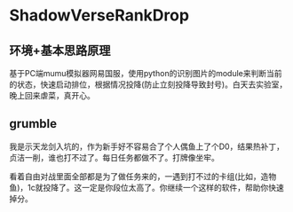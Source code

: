 # ShadowVerseRankDrop

## 环境+基本思路原理

基于PC端mumu模拟器网易国服，使用python的识别图片的module来判断当前的状态，快速启动排位，根据情况投降(防止立刻投降导致封号)。白天去实验室，晚上回来虐菜，真开心。
## grumble

我是示天龙剑入坑的，作为新手好不容易合了个人偶鱼上了个D0，结果热补丁，贞洁一削，谁也打不过了。每日任务都做不了。打牌像坐牢。

看着自由对战里面全部都是为了做任务来的，一遇到打不过的卡组(比如，造物鱼)，1c就投降了。这一定是你段位太高了。你继续一个这样的软件，帮助你快速掉分。